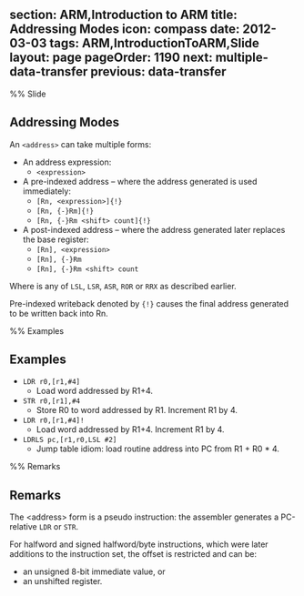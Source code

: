 section: ARM,Introduction to ARM
title: Addressing Modes
icon: compass
date: 2012-03-03
tags: ARM,IntroductionToARM,Slide
layout: page
pageOrder: 1190
next: multiple-data-transfer
previous: data-transfer
----

%% Slide

## Addressing Modes

An `<address>` can take multiple forms:

* An address expression:
  * `<expression>`
* A pre-indexed address – where the address generated is used immediately:
  * `[Rn, <expression>]{!}`
  * `[Rn, {-}Rm]{!}`
  * `[Rn, {-}Rm <shift> count]{!}`
* A post-indexed address – where the address generated later replaces the base register:
  * `[Rn], <expression>`
  * `[Rn], {-}Rm`
  * `[Rn], {-}Rm <shift> count`

Where <shift> is any of `LSL`, `LSR`, `ASR`, `ROR` or `RRX` as described earlier.

Pre-indexed writeback denoted by `{!}` causes the final address generated to be written back into Rn.

%% Examples

## Examples

* `LDR r0,[r1,#4]`
  * Load word addressed by R1+4.
* `STR r0,[r1],#4`
  * Store R0 to word addressed by R1. Increment R1 by 4.
* `LDR r0,[r1,#4]!`
  * Load word addressed by R1+4. Increment R1 by 4.
* `LDRLS pc,[r1,r0,LSL #2]`
  * Jump table idiom: load routine address into PC from R1 + R0 * 4.

%% Remarks

## Remarks

The &lt;address&gt; form is a pseudo instruction: the assembler generates a PC-relative `LDR` or `STR`.

For halfword and signed halfword/byte instructions, which were later additions to the instruction set, the offset is restricted and can be:

* an unsigned 8-bit immediate value, or
* an unshifted register.
